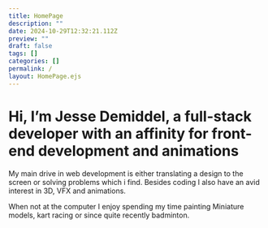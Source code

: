 ```yaml
---
title: HomePage
description: ""
date: 2024-10-29T12:32:21.112Z
preview: ""
draft: false
tags: []
categories: []
permalink: /
layout: HomePage.ejs
---
```


# Hi, I’m Jesse Demiddel, a full-stack developer with an affinity for front-end development and animations

My main drive in web development is either translating a design to the screen or solving problems which i find.
Besides coding I also have an avid interest in 3D, VFX and animations.

When not at the computer I enjoy spending my time painting Miniature models, kart racing or since quite recently badminton.
